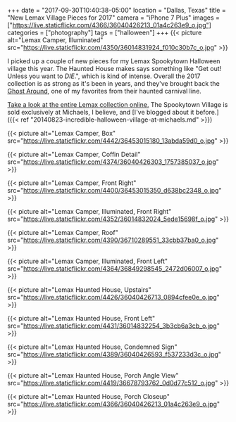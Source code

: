 +++
date = "2017-09-30T10:40:38-05:00"
location = "Dallas, Texas"
title = "New Lemax Village Pieces for 2017"
camera = "iPhone 7 Plus"
images = ["https://live.staticflickr.com/4366/36040426213_01a4c263e9_o.jpg"]
categories = ["photography"]
tags = ["halloween"]
+++
{{< picture alt="Lemax Camper, Illuminated" src="https://live.staticflickr.com/4350/36014831924_f010c30b7c_o.jpg" >}}
<!--more-->

I picked up a couple of new pieces for my Lemax Spookytown Halloween village this year. The Haunted House makes says something like "Get out! Unless you want to _DIE_.", which is kind of intense. Overall the 2017 collection is as strong as it's been in years, and they've brought back the [Ghost Around](https://www.lemaxcollection.com/villages/spooky-town/sights-and-sounds/ghost-around-74221), one of my favorites from their haunted carnival line.

[Take a look at the entire Lemax collection online.](http://www.lemaxcollection.com/villages/spooky-town/sights-and-sounds) The Spookytown Village is sold exclusively at Michaels, I believe, and [I've blogged about it before.]({{< ref "20140823-incredible-halloween-village-at-michaels.md" >}})

{{< picture alt="Lemax Camper, Box" src="https://live.staticflickr.com/4442/36453015180_13abda59d0_o.jpg" >}}

{{< picture alt="Lemax Camper, Coffin Detail" src="https://live.staticflickr.com/4374/36040426303_1757385037_o.jpg" >}}

{{< picture alt="Lemax Camper, Front Right" src="https://live.staticflickr.com/4400/36453015350_d638bc2348_o.jpg" >}}

{{< picture alt="Lemax Camper, Illuminated, Front Right" src="https://live.staticflickr.com/4352/36014832024_5ede15698f_o.jpg" >}}

{{< picture alt="Lemax Camper, Roof" src="https://live.staticflickr.com/4390/36710289551_33cbb37ba0_o.jpg" >}}

{{< picture alt="Lemax Camper, Illuminated, Front Left" src="https://live.staticflickr.com/4364/36849298545_2472d06007_o.jpg" >}}

{{< picture alt="Lemax Haunted House, Upstairs" src="https://live.staticflickr.com/4426/36040426713_0894cfee0e_o.jpg" >}}

{{< picture alt="Lemax Haunted House, Front Left" src="https://live.staticflickr.com/4431/36014832254_3b3cb6a3cb_o.jpg" >}}

{{< picture alt="Lemax Haunted House, Condemned Sign" src="https://live.staticflickr.com/4389/36040426593_f537233d3c_o.jpg" >}}

{{< picture alt="Lemax Haunted House, Porch Angle View" src="https://live.staticflickr.com/4419/36678793762_0d0d77c512_o.jpg" >}}

{{< picture alt="Lemax Haunted House, Porch Closeup" src="https://live.staticflickr.com/4366/36040426213_01a4c263e9_o.jpg" >}}
